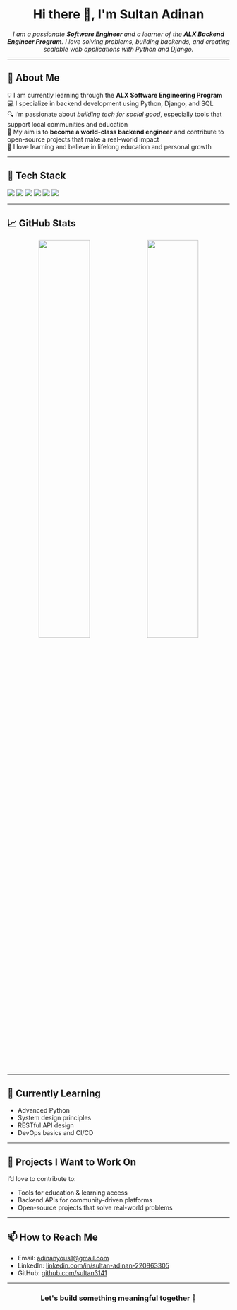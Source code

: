 <h1 align="center">Hi there 👋, I'm Sultan Adinan</h1>

<p align="center">
  <em>
    I am a passionate <strong>Software Engineer </strong> and a learner of the <strong>ALX Backend Engineer Program</strong>. I love solving problems, building backends, and creating scalable web applications with Python and Django.
  </em>
</p>

---

## 🚀 About  Me

💡 I am currently learning through the <strong>ALX Software Engineering Program</strong>  
💻 I specialize in backend development using Python, Django, and SQL  
🔍 I’m passionate about <em>building tech for social good</em>, especially tools that support local communities and education  
🎯 My aim is to <strong>become a world-class backend engineer</strong> and contribute to open-source projects that make a real-world impact  
🌱 I love learning and believe in lifelong education and personal growth

---

## 🧰 Tech Stack

<p align="left">
  <img src="https://img.shields.io/badge/Python-3776AB?style=for-the-badge&logo=python&logoColor=white" />
  <img src="https://img.shields.io/badge/Django-092E20?style=for-the-badge&logo=django&logoColor=white" />
  <img src="https://img.shields.io/badge/MySQL-005C84?style=for-the-badge&logo=mysql&logoColor=white" />
  <img src="https://img.shields.io/badge/HTML5-E34F26?style=for-the-badge&logo=html5&logoColor=white" />
  <img src="https://img.shields.io/badge/CSS3-1572B6?style=for-the-badge&logo=css3&logoColor=white" />
  <img src="https://img.shields.io/badge/Linux-FCC624?style=for-the-badge&logo=linux&logoColor=black" />
</p>

---

## 📈 GitHub Stats

<p align="center">
  <img width="48%" src="https://github-readme-stats.vercel.app/api?username=sultan3141&show_icons=true&theme=radical" />
  <img width="48%" src="https://github-readme-streak-stats.herokuapp.com/?user=sultan3141&theme=radical" />
</p>

---

## 🧠 Currently Learning

- Advanced Python
- System design principles
- RESTful API design
- DevOps basics and CI/CD

---

## 🔭 Projects I Want to Work On

I’d love to contribute to:
- Tools for education & learning access
- Backend APIs for community-driven platforms
- Open-source projects that solve real-world problems

---

## 📫 How to Reach Me

- Email: <a href="mailto:adinanyous1@gmail.com">adinanyous1@gmail.com</a>  
- LinkedIn: [linkedin.com/in/sultan-adinan-220863305](https://linkedin.com/in/sultan-adinan-220863305)  
- GitHub: [github.com/sultan3141](https://github.com/sultan3141)

---

<h3 align="center">Let's  build something meaningful together 🚀</h3>
<!--
**sultan3141/sultan3141** is a ✨ _special_ ✨ repository because its `README.md` (this file) appears on your GitHub profile.

Here are some ideas to get you started:

- 🔭 I’m currently working on ...
- 🌱 I’m currently learning ...
- 👯 I’m looking to collaborate on ...
- 🤔 I’m looking for help with ...
- 💬 Ask me about ...
- 📫 How to reach me: ...
- 😄 Pronouns: ...
- ⚡ Fun fact: ...
-->
